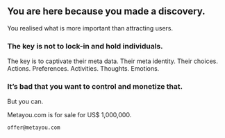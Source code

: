 
## You are here because you made a discovery.

You realised what is more important than attracting users. 

### The key is not to lock-in and hold individuals. 

The key is to captivate their meta data. 
Their meta identity. 
Their choices. Actions. Preferences. Activities. Thoughts. Emotions. 

### It’s bad that you want to control and monetize that. 

But you can.

Metayou.com is for sale for US$ 1,000,000.

`offer@metayou.com`
